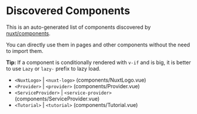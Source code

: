 # Discovered Components

This is an auto-generated list of components discovered by [nuxt/components](https://github.com/nuxt/components).

You can directly use them in pages and other components without the need to import them.

**Tip:** If a component is conditionally rendered with `v-if` and is big, it is better to use `Lazy` or `lazy-` prefix to lazy load.

- `<NuxtLogo>` | `<nuxt-logo>` (components/NuxtLogo.vue)
- `<Provider>` | `<provider>` (components/Provider.vue)
- `<ServiceProvider>` | `<service-provider>` (components/ServiceProvider.vue)
- `<Tutorial>` | `<tutorial>` (components/Tutorial.vue)

